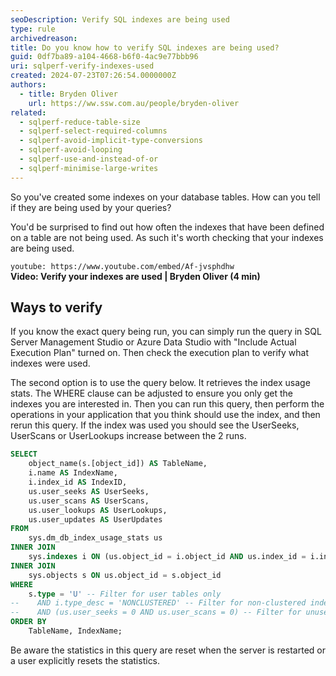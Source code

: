 ```yaml
---
seoDescription: Verify SQL indexes are being used
type: rule
archivedreason:
title: Do you know how to verify SQL indexes are being used?
guid: 0df7ba89-a104-4668-b6f0-4ac9e77bbb96
uri: sqlperf-verify-indexes-used
created: 2024-07-23T07:26:54.0000000Z
authors:
  - title: Bryden Oliver
    url: https://ww.ssw.com.au/people/bryden-oliver
related:
  - sqlperf-reduce-table-size
  - sqlperf-select-required-columns
  - sqlperf-avoid-implicit-type-conversions
  - sqlperf-avoid-looping
  - sqlperf-use-and-instead-of-or
  - sqlperf-minimise-large-writes
---
```


So you've created some indexes on your database tables. How can you tell if they are being used by your queries?

<!--endintro-->

You'd be surprised to find out how often the indexes that have been defined on a table are not being used. As such it's worth checking that your indexes are being used.

`youtube: https://www.youtube.com/embed/Af-jvsphdhw`  
**Video: Verify your indexes are used | Bryden Oliver (4 min)**

## Ways to verify

If you know the exact query being run, you can simply run the query in SQL Server Management Studio or Azure Data Studio with "Include Actual Execution Plan" turned on. Then check the execution plan to verify what indexes were used.

The second option is to use the query below. It retrieves the index usage stats. The WHERE clause can be adjusted to ensure you only get the indexes you are interested in.
Then you can run this query, then perform the operations in your application that you think should use the index, and then rerun this query. If the index was used you should see the UserSeeks, UserScans or UserLookups increase between the 2 runs.

```sql
SELECT
    object_name(s.[object_id]) AS TableName,
    i.name AS IndexName,
    i.index_id AS IndexID,
    us.user_seeks AS UserSeeks,
    us.user_scans AS UserScans,
    us.user_lookups AS UserLookups,
    us.user_updates AS UserUpdates
FROM
    sys.dm_db_index_usage_stats us
INNER JOIN
    sys.indexes i ON (us.object_id = i.object_id AND us.index_id = i.index_id)
INNER JOIN
    sys.objects s ON us.object_id = s.object_id
WHERE
    s.type = 'U' -- Filter for user tables only
--    AND i.type_desc = 'NONCLUSTERED' -- Filter for non-clustered indexes
--    AND (us.user_seeks = 0 AND us.user_scans = 0) -- Filter for unused indexes
ORDER BY
    TableName, IndexName;
```

Be aware the statistics in this query are reset when the server is restarted or a user explicitly resets the statistics.
